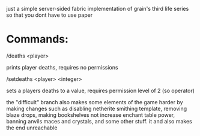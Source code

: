 just a simple server-sided fabric implementation of grain's third life series so that you dont have to use paper

# Commands:
/deaths \<player\>

prints player deaths, requires no permissions

/setdeaths \<player\> \<integer\>

sets a players deaths to a value, requires permission level of 2 (so operator)


the "difficult" branch also makes some elements of the game harder by making changes such as disabling netherite smithing template, removing blaze drops, making bookshelves not increase enchant table power, banning anvils maces and crystals, and some other stuff. it and also makes the end unreachable

